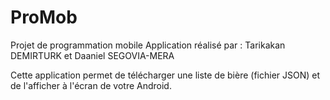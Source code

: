 # ProMob

Projet de programmation mobile
Application réalisé par : Tarikakan DEMIRTURK et Daaniel SEGOVIA-MERA

Cette application permet de télécharger une liste de bière (fichier JSON) et de l'afficher à l'écran de votre Android.
